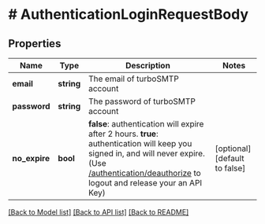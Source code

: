 # # AuthenticationLoginRequestBody

## Properties

Name | Type | Description | Notes
------------ | ------------- | ------------- | -------------
**email** | **string** | The email of turboSMTP account |
**password** | **string** | The password of turboSMTP account |
**no_expire** | **bool** | **false**:  authentication will expire after 2 hours.  **true**:  authentication will keep you signed in, and will never expire. (Use [/authentication/deauthorize](#/authentication/AuthenticationLogout) to logout and release your an API Key) | [optional] [default to false]

[[Back to Model list]](../../README.md#models) [[Back to API list]](../../README.md#endpoints) [[Back to README]](../../README.md)

